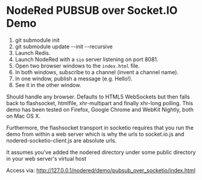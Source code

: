 # NodeRed PUBSUB over Socket.IO Demo

1. git submodule init
1. git submodule update --init --recursive
1. Launch Redis.
1. Launch NodeRed with a `sio` server listening on port 8081.
1. Open two browser windows to the `index.html` file.
1. In both windows, subscribe to a channel (invent a channel name).
1. In one window, publish a message (e.g. Hello!).
1. See it in the other window.

Should handle any browser. Defaults to HTML5 WebSockets but then falls back to flashsocket, htmlfile, xhr-multipart and finally xhr-long polling.
This demo has been tested on Firefox, Google Chrome and WebKit Nightly, both on Mac OS X.

Furthermore, the flashsocket transport in socketio requires that
you run the demo from within a web server which is why the urls to
socket.io.js and nodered-socketio-client.js are absolute urls.

It assumes you've added the nodered directory under some public directory in your web server's virtual host

Access via: http://127.0.0.1/nodered/demo/pubsub_over_socketio/index.html
